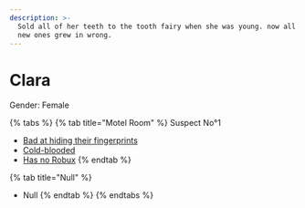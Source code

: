 ```yaml
---
description: >-
  Sold all of her teeth to the tooth fairy when she was young. now all of her
  new ones grew in wrong.
---
```


# Clara

Gender: Female

{% tabs %}
{% tab title="Motel Room" %}
Suspect No°1

* [Bad at hiding their fingerprints](https://armless-detective-wiki-1.gitbook.io/armless-detective-wiki/clues/clues/badathidingtheirfingerprints)
* [Cold-blooded](https://armless-detective-wiki-1.gitbook.io/armless-detective-wiki/clues/clues/cold-blooded)
* [Has no Robux](https://armless-detective-wiki-1.gitbook.io/armless-detective-wiki/clues/clues/hasnorobux)
{% endtab %}

{% tab title="Null" %}
* Null
{% endtab %}
{% endtabs %}
